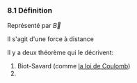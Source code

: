 ### 8.1 Définition
Représenté par $\vec{B}$

Il s'agit d'une force à distance

Il y a deux théorème qui le décrivent:
1. Biot-Savard (comme  [la loi de Coulomb](La%20charge%20électrique.md#La%20force%20de%20Coulomb))
2. 